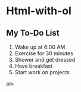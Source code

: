 # Html-with-ol

<!DOCTYPE html> <html> <body> <h2>My To-Do List</h2> <ol> <li>Wake up at 6:00 AM</li> <li>Exercise for 30 minutes</li> <li>Shower and get dressed</li> <li>Have breakfast</li> <li>Start work on projects</li> </ol>ol></body> </html>
